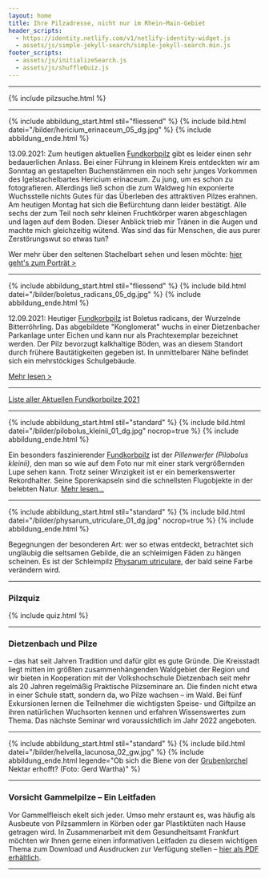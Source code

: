 ```yaml
---
layout: home
title: Ihre Pilzadresse, nicht nur im Rhein-Main-Gebiet
header_scripts:
  - https://identity.netlify.com/v1/netlify-identity-widget.js
  - assets/js/simple-jekyll-search/simple-jekyll-search.min.js
footer_scripts:
  - assets/js/initializeSearch.js
  - assets/js/shuffleQuiz.js
---
```

- - -

{% include pilzsuche.html %}

- - -

{% include abbildung_start.html stil="fliessend" %}
{% include bild.html datei="/bilder/hericium_erinaceum_05_dg.jpg" %}
{% include abbildung_ende.html %}

13.09.2021: Zum heutigen aktuellen [Fundkorbpilz](AA "Glossar-") gibt es leider einen sehr bedauerlichen Anlass. Bei einer Führung in kleinem Kreis entdeckten wir am Sonntag an gestapelten Buchenstämmen ein noch sehr junges Vorkommen des Igelstachelbartes Hericium erinaceum. Zu jung, um es schon zu fotografieren. Allerdings ließ schon die zum Waldweg hin exponierte Wuchsstelle nichts Gutes für das Überleben des attraktiven Pilzes erahnen. Am heutigen Montag hat sich die Befürchtung dann leider bestätigt. Alle sechs der zum Teil noch sehr kleinen Fruchtkörper waren abgeschlagen und lagen auf dem Boden. Dieser Anblick trieb mir Tränen in die Augen und machte mich gleichzeitig wütend. Was sind das für Menschen, die aus purer Zerstörungswut so etwas tun?

Wer mehr über den seltenen Stachelbart sehen und lesen möchte: [hier geht's zum Porträt >](/pilze/hericium-erinaceus-hericium-erinaceus)

<div style="clear:  both"></div>

- - -

{% include abbildung_start.html stil="fliessend" %}
{% include bild.html datei="/bilder/boletus_radicans_05_dg.jpg" %}
{% include abbildung_ende.html %}

12.09.2021: Heutiger [Fundkorbpilz](AA "Glossar-") ist Boletus radicans, der Wurzelnde Bitterröhrling. Das abgebildete "Konglomerat" wuchs in einer Dietzenbacher Parkanlage unter Eichen und kann nur als Prachtexemplar bezeichnet werden. Der Pilz bevorzugt kalkhaltige Böden, was an diesem Standort durch frühere Bautätigkeiten gegeben ist. In unmittelbarer Nähe befindet sich ein mehrstöckiges Schulgebäude.

[Mehr lesen >](/pilze/boletus-radicans-wurzelnder-bitterröhrling)

<div style="clear:  both"></div>

- - -

[Liste aller Aktuellen Fundkorbpilze 2021](/artikel/liste-aller-aktuellen-fundkorbpilze-2021.html)

- - -

{% include abbildung_start.html stil="standard" %}
{% include bild.html datei="/bilder/pilobolus_kleinii_01_dg.jpg" nocrop=true %}
{% include abbildung_ende.html %}

Ein besonders faszinierender [Fundkorbpilz](AA "Glossar-") ist der *Pillenwerfer (Pilobolus kleinii)*, den man so wie auf dem Foto nur mit einer stark vergrößernden Lupe sehen kann. Trotz seiner Winzigkeit ist er ein bemerkenswerter Rekordhalter. Seine Sporenkapseln sind die schnellsten Flugobjekte in der belebten Natur. [Mehr lesen...](/pilze/pilobolus-kleinii-pillenwerfer)

- - -

{% include abbildung_start.html stil="standard" %}
{% include bild.html datei="/bilder/physarum_utriculare_01_dg.jpg" nocrop=true %}
{% include abbildung_ende.html %}

Begegnungen der besonderen Art: wer so etwas entdeckt, betrachtet sich ungläubig die seltsamen Gebilde, die an schleimigen Fäden zu hängen scheinen. Es ist der Schleimpilz [Physarum utriculare](/pilze/physarum-utriculare-fadenfruchtschleimpilz), der bald seine Farbe verändern wird.

- - -

### Pilzquiz

{% include quiz.html %}

- - -

### Dietzenbach und Pilze

– das hat seit Jahren Tradition und dafür gibt es gute Gründe. Die Kreisstadt liegt mitten im größten zusammenhängenden Waldgebiet der Region und wir bieten in Kooperation mit der Volkshochschule Dietzenbach seit mehr als 20 Jahren regelmäßig Praktische Pilzseminare an. Die finden nicht etwa in einer Schule statt, sondern da, wo Pilze wachsen – im Wald. Bei fünf Exkursionen lernen die Teilnehmer die wichtigsten Speise- und Giftpilze an ihren natürlichen Wuchsorten kennen und erfahren Wissenswertes zum Thema. Das nächste Seminar wrd voraussichtlich im Jahr 2022 angeboten.  

- - -

{% include abbildung_start.html stil="standard" %}
{% include bild.html datei="/bilder/helvella_lacunosa_02_gw.jpg" %}
{% include abbildung_ende.html legende="Ob sich die Biene von der <a href='/pilze/helvella-lacunosa-grubenlorchel'>Grubenlorchel</a> Nektar erhofft?  (Foto: Gerd Wartha)" %}

- - -

### Vorsicht Gammelpilze – Ein Leitfaden

Vor Gammelfleisch ekelt sich jeder. Umso mehr erstaunt es, was häufig als Ausbeute von Pilzsammlern in Körben oder gar Plastiktüten nach Hause getragen wird. In Zusammenarbeit mit dem Gesundheitsamt Frankfurt möchten wir Ihnen gerne einen informativen Leitfaden zu diesem wichtigen Thema zum Download und Ausdrucken zur Verfügung stellen – [hier als PDF erhältlich](/assets/docs/Fundkorb.de-Gammelpilze.pdf).

- - -